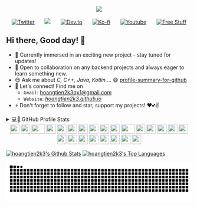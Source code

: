 <p align="center">
  <a href="#"><img src="https://readme-typing-svg.demolab.com?font=&size=27&pause=1000&color=F03B9E&center=true&vCenter=true&repeat=false&width=435&lines=Ho%C3%A0ng+Anh+Ti%E1%BA%BFn"></a>

<!-- Social icons section -->
<p align="center">
  <a href="https://twitter.com/hoangtien_2k3"><img width="32px" alt="Twitter" title="Twitter" src="https://i.imgur.com/OXZM1L6.png"/></a>
  &#8287;&#8287;&#8287;&#8287;&#8287;
  <a href="https://discord.gg/cFAkCXVQ" alt="Discord" title="Dev Pro Tips Discord Server"><img width="32px" src="https://i.imgur.com/OViZO8J.png"/></a>
  &#8287;&#8287;&#8287;&#8287;&#8287;
  <a href="https://dev.to/hoangtien_2k3"><img width="32px" alt="Dev.to" title="DenverCoder1 Dev.to" src="https://i.imgur.com/mVm29vK.png"></a>
  &#8287;&#8287;&#8287;&#8287;&#8287;
  <a href="https://ko-fi.com/hoangtien2k3"><img width="32px" alt="Ko-fi" title="Buy me a coffee" src="https://i.imgur.com/PpLeD3K.png"/></a>
  &#8287;&#8287;&#8287;&#8287;&#8287;
  <a href="https://www.youtube.com/channel/UCV9v7sWQb2XTa7bd2cR0hZQ"><img width="32px" alt="Youtube" title="Youtube" src="https://i.imgur.com/qiXu7b2.png"/></a>
  &#8287;&#8287;&#8287;&#8287;&#8287;
  <a href="https://www.buymeacoffee.com/hoangtien2k3"><img width="32px" alt="Free Stuff" title="Free gifts for you" src="https://i.imgur.com/0uVwkoZ.png"/></a>
</p>


## Hi there, Good day! 👋 
- 🔭 Currently immersed in an exciting new project - stay tuned for updates!
- 💬 Open to collaboration on any backend projects and always eager to learn something new.
- 😍 Ask me about *C, C++, Java, Kotlin* ... 😅 [profile-summary-for-github](https://profile-summary-for-github.com/user/hoangtien2k3)
- 🤝 Let's connect! Find me on
  -  `Gmail`: hoangtien2k3qx1@gmail.com
  -  `Website`: [*hoangtien2k3.github.io*](https://hoangtien2k3.github.io/)
- ⚡ Don't forget to follow and star, support my projects! ❤️💕✌️


<details>
<summary> 💻💬 GitHub Profile Stats</summary>
  
![TIEN2K3](gitartwork.svg)

![Grid-Snake](https://raw.githubusercontent.com/hoangtien2k3/hoangtien2k3/main/dist/grid-snake.svg)

  
```diff
+@@ @ @ @ @ @ @ @ @ @ @ @ @ @ @ @ @ @ @ @ @ @ @ @ @ @ @ @@+ +@@ @ @ @ @ @ @ @ @ @ @ @ @ @ @ @ @ @ @ @ @ @ @ @ @ @@+
@@        o o                                            @@ @@      _____               _                        @@
@@        | |                                            @@ @@     / ____|             | |                       @@
@@       _L_L_                                           @@ @@    | |  __  ___   _ __  | |__    __ _             @@
@@    ❮\/__-__\/❯  Programming isn't about what you know @@ @@    | | |_ |/ _ \ | '_ \ | '_ \  / _` |            @@
@@    ❮(|~o.o~|)❯  It's about what you can figure out    @@ @@    | |__| | (_) || | | || | | || (_| |            @@
@@    ❮/ \`-'/ \❯                                        @@ @@     \_____|\___/ |_| |_||_| |_| \__,_|            @@
@@      _/`U'\_                                          @@ @@                                                   @@
@@     ( .   . )     .----------------------------.      @@ @@   __ _   __ _  _ __ ___     __ _  _ __ ___   ___  @@
@@    / /     \ \    | while( ! (succed=try() ) ) |      @@ @@  / _` | / _` || '_ ` _ \   / _` || '_ ` _ \ / _ \ @@
@@    \ |  ,  | /    '----------------------------'      @@ @@ | (_| || (_| || | | | | | | (_| || | | | | |  __/ @@
@@     \|=====|/                                         @@ @@  \__, | \__,_||_| |_| |_|  \__,_||_| |_| |_|\___| @@
@@      |_.^._|                                          @@ @@   __/ |                                           @@
@@      | |"| |                                          @@ @@  |___/                \___/                       @@
@@      ( ) ( )    Testing leads to failure              @@ @@                        \_/                        @@
@@      |_| |_|    and failure leads to understanding    @@ @@                         |                         @@
@@  _.-' _j L_ '-._                                      @@ @@                    hoangtien2k3                   @@
@@ (___.'     '.___)                                     @@ @@                                                   @@
+@@ @ @ @ @ @ @ @ @ @ @ @ @ @ @ @ @ @ @ @ @ @ @ @ @ @ @ @@+ +@@ @ @ @ @ @ @ @ @ @ @ @ @ @ @ @ @ @ @ @ @ @ @ @ @ @@+
```


  <h3>🔥 Streak Stats</h3>

  <!-- GitHub Readme Streak Stats - https://github.com/DenverCoder1/github-readme-streak-stats -->
  <p>
    <a href="https://github.com/hoangtien2k3/github-readme-streak-stats">
      <img title="🔥 Get streak stats for your profile at git.io/streak-stats" alt="hoangtien2k3's streak" src="https://streak-stats.demolab.com/?user=hoangtien2k3&theme=monokai-metallian&hide_border=true"/>
    </a>
    <p>🔥 Get streak stats for your profile at <a href="hoangtien2k3.github.io">hoangtien2k3.github.io</a></p>
  </p>

  <h3>💻💬 GitHub Profile Stats</h3>

  <div align="center">
    <img src="https://cultofthepartyparrot.com/parrots/hd/githubparrot.gif" width="25" height="25"/>
    <img src="https://cultofthepartyparrot.com/flags/hd/iranparrot.gif" width="25" height="25"/>
    <img src="https://cultofthepartyparrot.com/parrots/asyncparrot.gif" width="36" height="25"/>
    <img src="https://cultofthepartyparrot.com/parrots/exceptionallyfastparrot.gif" width="25" height="25"/>
    <img src="https://cultofthepartyparrot.com/parrots/hd/60fpsparrot.gif" width="25" height="25"/>
    <img src="https://cultofthepartyparrot.com/parrots/hd/jumpingparrot.gif" width="25" height="25"/>
    <img src="https://cultofthepartyparrot.com/parrots/hd/opensourceparrot.gif" width="25" height="25"/>
    <img src="https://cultofthepartyparrot.com/parrots/hd/dealwithitnowparrot.gif" width="25" height="25"/>
    <img src="https://cultofthepartyparrot.com/parrots/hd/hypnoparrotlight.gif" width="25" height="25"/>
    <img src="https://cultofthepartyparrot.com/parrots/databaseparrot.gif" width="25" height="25"/>
    <img src="https://cultofthepartyparrot.com/parrots/fixparrot.gif" width="36" height="25"/>
    <img src="https://cultofthepartyparrot.com/parrots/hd/laptop_parrot.gif" width="25" height="25"/>
    <img src="https://cultofthepartyparrot.com/parrots/hd/spinningparrot.gif" width="25" height="25"/>
    <img src="https://cultofthepartyparrot.com/parrots/hd/levitationparrot.gif" width="25" height="25"/>
    <img src="https://cultofthepartyparrot.com/parrots/hd/meldparrot.gif" width="25" height="25"/>
    <img src="https://cultofthepartyparrot.com/parrots/slomoparrot.gif" width="25" height="25"/>
    <img src="https://cultofthepartyparrot.com/parrots/hd/moonwalkingparrot.gif" width="25" height="25"/>
    <img src="https://cultofthepartyparrot.com/parrots/hd/stableparrot.gif" width="25" height="25"/>
    <img src="https://cultofthepartyparrot.com/parrots/hd/scienceparrot.gif" width="25" height="25"/>
    <img src="https://cultofthepartyparrot.com/parrots/hd/pirateparrot.gif" width="25" height="25"/>
    <img src="https://cultofthepartyparrot.com/parrots/hd/footballparrot.gif" width="25" height="25"/>
    <img src="https://cultofthepartyparrot.com/parrots/hd/illuminatiparrot.gif" width="25" height="25"/>
    <img src="https://cultofthepartyparrot.com/parrots/hd/hypnoparrotdark.gif" width="25" height="25"/>
    <img src="https://cultofthepartyparrot.com/parrots/hd/mustacheparrot.gif" width="25" height="25"/>
</div>


  <a href="#"><img alt="hoangtien2k3's Github Stats" src="https://denvercoder1-github-readme-stats.vercel.app/api/?username=hoangtien2k3&show_icons=true&include_all_commits=true&count_private=true&theme=react&hide_border=true&bg_color=1F222E&title_color=F85D7F&icon_color=F8D866" height="192px"/></a>
  <a href="#"><img alt="hoangtien2k3's Top Languages" src="https://denvercoder1-github-readme-stats.vercel.app/api/top-langs/?username=hoangtien2k3&langs_count=8&layout=compact&theme=react&hide_border=true&bg_color=1F222E&title_color=F85D7F&icon_color=F8D866&hide=Jupyter%20Notebook,Roff" height="192px"/></a>
  

  <b>Note:</b> Top languages is only a metric of the languages my public code consists of and doesn't reflect experience or skill level.

  <a href="https://github.com/ashutosh00710/github-readme-activity-graph"><img alt="hoangtien2k3's Activity Graph" src="https://github-readme-activity-graph.vercel.app/graph/?username=hoangtien2k3&bg_color=1F222E&color=F8D866&line=F85D7F&point=FFFFFF&hide_border=true" /></a>

  <h3>⚡ Recent GitHub Activity</h3>

 <a href="https://commits.top/vietnam.html">
  <img src="http://iot.fbiego.com/api/v1/commits?user=hoangtien2k3&country=VietNam&bg_color=293035&text_color=fafafa&border_color=293035">
  </a>
  <a href="https://commits.top/vietnam_private.html">
  <img src="http://iot.fbiego.com/api/v1/commits?user=hoangtien2k3&country=VietNam_Private&bg_color=293035&text_color=fafafa&border_color=293035">
  </a>

  <p><a href="hoangtien2k3.github.io"><img src="https://github.com/hoangtien2k3/hoangtien2k3/blob/main/profile-3d-contrib/profile-night-rainbow.svg" alt="@hoangtien2k3's Web hoangtien2k3"></a></p>

</details>



  <div align="center">
    <img src="https://cultofthepartyparrot.com/parrots/hd/githubparrot.gif" width="25" height="25"/>
    <img src="https://cultofthepartyparrot.com/flags/hd/iranparrot.gif" width="25" height="25"/>
    <img src="https://cultofthepartyparrot.com/parrots/asyncparrot.gif" width="36" height="25"/>
    <img src="https://cultofthepartyparrot.com/parrots/exceptionallyfastparrot.gif" width="25" height="25"/>
    <img src="https://cultofthepartyparrot.com/parrots/hd/60fpsparrot.gif" width="25" height="25"/>
    <img src="https://cultofthepartyparrot.com/parrots/hd/jumpingparrot.gif" width="25" height="25"/>
    <img src="https://cultofthepartyparrot.com/parrots/hd/opensourceparrot.gif" width="25" height="25"/>
    <img src="https://cultofthepartyparrot.com/parrots/hd/dealwithitnowparrot.gif" width="25" height="25"/>
    <img src="https://cultofthepartyparrot.com/parrots/hd/hypnoparrotlight.gif" width="25" height="25"/>
    <img src="https://cultofthepartyparrot.com/parrots/databaseparrot.gif" width="25" height="25"/>
    <img src="https://cultofthepartyparrot.com/parrots/fixparrot.gif" width="36" height="25"/>
    <img src="https://cultofthepartyparrot.com/parrots/hd/laptop_parrot.gif" width="25" height="25"/>
    <img src="https://cultofthepartyparrot.com/parrots/hd/spinningparrot.gif" width="25" height="25"/>
    <img src="https://cultofthepartyparrot.com/parrots/hd/levitationparrot.gif" width="25" height="25"/>
    <img src="https://cultofthepartyparrot.com/parrots/hd/meldparrot.gif" width="25" height="25"/>
    <img src="https://cultofthepartyparrot.com/parrots/slomoparrot.gif" width="25" height="25"/>
    <img src="https://cultofthepartyparrot.com/parrots/hd/moonwalkingparrot.gif" width="25" height="25"/>
    <img src="https://cultofthepartyparrot.com/parrots/hd/stableparrot.gif" width="25" height="25"/>
    <img src="https://cultofthepartyparrot.com/parrots/hd/scienceparrot.gif" width="25" height="25"/>
    <img src="https://cultofthepartyparrot.com/parrots/hd/pirateparrot.gif" width="25" height="25"/>
    <img src="https://cultofthepartyparrot.com/parrots/hd/footballparrot.gif" width="25" height="25"/>
    <img src="https://cultofthepartyparrot.com/parrots/hd/illuminatiparrot.gif" width="25" height="25"/>
    <img src="https://cultofthepartyparrot.com/parrots/hd/hypnoparrotdark.gif" width="25" height="25"/>
    <img src="https://cultofthepartyparrot.com/parrots/hd/mustacheparrot.gif" width="25" height="25"/>
</div>


  <a href="#"><img alt="hoangtien2k3's Github Stats" src="https://denvercoder1-github-readme-stats.vercel.app/api/?username=hoangtien2k3&show_icons=true&include_all_commits=true&count_private=true&theme=react&hide_border=true&bg_color=1F222E&title_color=F85D7F&icon_color=F8D866" height="192px"/></a>
  <a href="#"><img alt="hoangtien2k3's Top Languages" src="https://denvercoder1-github-readme-stats.vercel.app/api/top-langs/?username=hoangtien2k3&langs_count=8&layout=compact&theme=react&hide_border=true&bg_color=1F222E&title_color=F85D7F&icon_color=F8D866&hide=Jupyter%20Notebook,Roff" height="192px"/></a>


![Grid-Snake](https://raw.githubusercontent.com/hoangtien2k3/hoangtien2k3/main/dist/grid-snake.svg)
